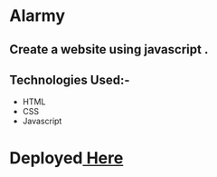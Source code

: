 # Alarmy

## Create a website using javascript .
## **Technologies Used:-**
* HTML
* CSS
* Javascript
# Deployed[ Here ]()

